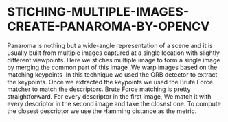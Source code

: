 # STICHING-MULTIPLE-IMAGES-CREATE-PANAROMA-BY-OPENCV
Panaroma is nothing but a wide-angle representation of a scene and it is usually built from multiple images captured at a single location with slightly different viewpoints.  Here we stiches multiple image to form a single image by merging the common part of this image .We warp images based on the matching keypoints .In this technique we used the ORB detector to extract the keypoints. Once we extracted the keypoints  we used the Brute Force matcher to match the  descriptors. Brute Force matching is pretty straightforward. For every descriptor in the first image, We match it with every descriptor in the second image and take the closest one. To compute the closest descriptor we use the Hamming distance as the metric. 
